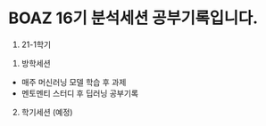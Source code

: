 # BOAZ 16기 분석세션 공부기록입니다.
1. 21-1학기

1) 방학세션
- 매주 머신러닝 모델 학습 후 과제
- 멘토멘티 스터디 후 딥러닝 공부기록

2) 학기세션 (예정)

